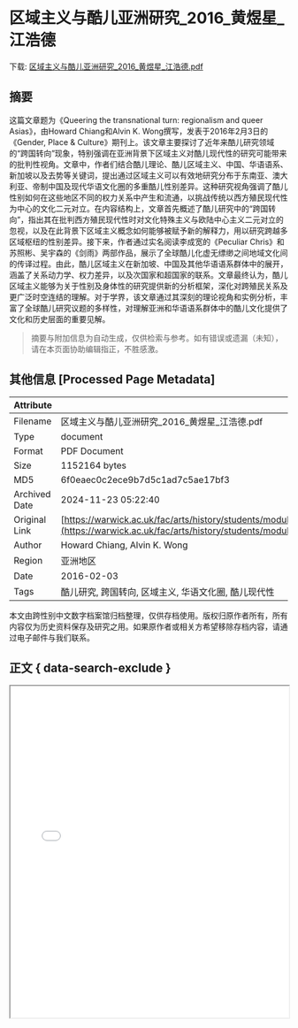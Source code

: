 # 区域主义与酷儿亚洲研究_2016_黄煜星_江浩德

<!-- tcd_download_link -->
下载: <a href="../区域主义与酷儿亚洲研究_2016_黄煜星_江浩德.pdf" download>区域主义与酷儿亚洲研究_2016_黄煜星_江浩德.pdf</a>
<!-- tcd_download_link_end -->

## 摘要

<!-- tcd_abstract -->
这篇文章题为《Queering the transnational turn: regionalism and queer Asias》，由Howard Chiang和Alvin K. Wong撰写，发表于2016年2月3日的《Gender, Place & Culture》期刊上。该文章主要探讨了近年来酷儿研究领域的“跨国转向”现象，特别强调在亚洲背景下区域主义对酷儿现代性的研究可能带来的批判性视角。文章中，作者们结合酷儿理论、酷儿区域主义、中国、华语语系、新加坡以及去势等关键词，提出通过区域主义可以有效地研究分布于东南亚、澳大利亚、帝制中国及现代华语文化圈的多重酷儿性别差异。这种研究视角强调了酷儿性别如何在这些地区不同的权力关系中产生和流通，以挑战传统以西方殖民现代性为中心的文化二元对立。在内容结构上，文章首先概述了酷儿研究中的“跨国转向”，指出其在批判西方殖民现代性时对文化特殊主义与欧陆中心主义二元对立的忽视，以及在此背景下区域主义概念如何能够被赋予新的解释力，用以研究跨越多区域枢纽的性别差异。接下来，作者通过实名阅读李成宽的《Peculiar Chris》和苏照彬、吴宇森的《剑雨》两部作品，展示了全球酷儿化虚无缥缈之间地域文化间的传译过程。由此，酷儿区域主义在新加坡、中国及其他华语语系群体中的展开，涵盖了关系动力学、权力差异，以及次国家和超国家的联系。文章最终认为，酷儿区域主义能够为关于性别及身体性的研究提供新的分析框架，深化对跨殖民关系及更广泛时空连结的理解。对于学界，该文章通过其深刻的理论视角和实例分析，丰富了全球酷儿研究议题的多样性，对理解亚洲和华语语系群体中的酷儿文化提供了文化和历史层面的重要见解。

<!-- tcd_abstract_end -->

> 摘要与附加信息为自动生成，仅供检索与参考。如有错误或遗漏（未知），请在本页面协助编辑指正，不胜感激。

## 其他信息 [Processed Page Metadata]

| Attribute       | Value                                  |
|-----------------|----------------------------------------|
| Filename        | 区域主义与酷儿亚洲研究_2016_黄煜星_江浩德.pdf                             |
| Type            | document                                 |
| Format          | PDF Document                               |
| Size            | 1152164 bytes                           |
| MD5             | 6f0eaec0c2ece9b7d5c1ad7c5ae17bf3                                  |
| Archived Date   | 2024-11-23 05:22:40                             |
| Original Link   | [https://warwick.ac.uk/fac/arts/history/students/modules/archive/sexuality_and_the_body/bibliography/31_queering_the_transnational_turn_020316.pdf](https://warwick.ac.uk/fac/arts/history/students/modules/archive/sexuality_and_the_body/bibliography/31_queering_the_transnational_turn_020316.pdf)                         |
| Author          | Howard Chiang, Alvin K. Wong                               |
| Region          | 亚洲地区                               |
| Date            | 2016-02-03                                 |
| Tags            | 酷儿研究, 跨国转向, 区域主义, 华语文化圈, 酷儿现代性                                 |

本文由跨性别中文数字档案馆归档整理，仅供存档使用。版权归原作者所有，所有内容仅为历史资料保存及研究之用。如果原作者或相关方希望移除存档内容，请通过电子邮件与我们联系。

## 正文 { data-search-exclude }

<!-- tcd_main_text -->
<iframe src="../区域主义与酷儿亚洲研究_2016_黄煜星_江浩德.pdf" width="100%" height="600px">
    <p>无法显示PDF，请下载查看。</p>
</iframe>
<!-- tcd_main_text_end -->

